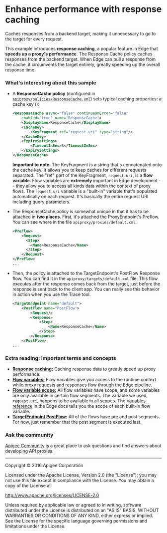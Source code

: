 # Enhance performance with response caching

Caches responses from a backend target, making it unnecessary to go to the target for every request.

This example introduces **response caching**, a popular feature in Edge that **speeds up a proxy's performance**. The Response Cache policy caches responses from the backend target. When Edge can pull a response from the cache, it circumvents the target entirely, greatly speeding up the overall response time. 

### What's interesting about this sample

* A **ResponseCache policy** (configured in [`apiproxy/policies/ResponseCache.xml`]()) sets typical caching properties: a cache key ():

    ```xml
    <ResponseCache async="false" continueOnError="false" 
        enabled="true" name="ResponseCache">
        <DisplayName>ResponseCache</DisplayName>
        <CacheKey>
            <KeyFragment ref="request.uri" type="string"/>
        </CacheKey>
        <ExpirySettings>
            <TimeoutInSec>3</TimeoutInSec>
        </ExpirySettings>
    </ResponseCache>
    ```

    **Important to note**: The KeyFragment is a string that's concatenated onto the cache key. It allows you to keep caches for different requests separated. The "ref" part of the KeyFragment, `request.uri`, is a **flow variable**. Flow variables are **extremely** important in Edge development -- they allow you to access all kinds data within the context of proxy flows. The `request.uri` variable is a "built-in" variable that's populated automatically on each request. It's basically the entire request URI including query parameters. 

* The ResponseCache policy is somewhat unique in that it has to be attached in **two places**. First, it's attached the ProxyEndpoint's Preflow. You can see where in the file `apiproxy/proxies/default.xml`.

    ```xml
    <PreFlow>
        <Request>
          <Step>
            <Name>ResponseCache</Name>
          </Step>
        </Request>
    </PreFlow>
    ...
    ```

* Then, the policy is attached to the TargetEndpoint's PostFlow Response flow. You can find it in the `apiproxy/targets/default.xml` file. This flow executes after the response comes back from the target, just before the response is sent back to the client app. You can really see this behavior in action when you use the Trace tool. 

    ```xml
    <TargetEndpoint name="default">
        <PostFlow name="PostFlow">
            <Request/>
            <Response>
                <Step>
                    <Name>ResponseCache</Name>
                </Step>
            </Response>
        </PostFlow>
    ...
    ```

### Extra reading: Important terms and concepts

* [**Response caching:**](http://docs.apigee.com/api-services/reference/response-cache-policy) Caching response data to greatly speed up proxy performance. 
* [**Flow variables:**](http://docs.apigee.com/api-services/content/flow-variables-and-conditions) Flow variables give you access to the runtime context while proxy requests and responses flow through the Edge pipeline.  
* [**Flow variable scope:**](http://docs.apigee.com/api-services/content/introduction-flow-variables#understandingflowvariablescope) All flow variables have scope, and some variables are only available in certain flow segments. The variable we used, `request.uri`, happens to be available in all scopes. The [Variables reference](http://docs.apigee.com/api-services/reference/variables-reference) in the Edge docs tells you the scope of each built-in flow variable. 
* [**TargetEndpoint PostFlow:**](https://docs.apigee.com/api-services/reference/api-proxy-configuration-reference#targetendpoint) All of the flows have pre and post segments. For now, just remember that the post segment is executed last.

### Ask the community

[Apigee Community](https://community.apigee.com?via=github) is a great place to ask questions and find answers about developing API proxies.

---

Copyright © 2016 Apigee Corporation

Licensed under the Apache License, Version 2.0 (the "License"); you may not use
this file except in compliance with the License. You may obtain a copy
of the License at

http://www.apache.org/licenses/LICENSE-2.0

Unless required by applicable law or agreed to in writing, software
distributed under the License is distributed on an "AS IS" BASIS,
WITHOUT WARRANTIES OR CONDITIONS OF ANY KIND, either express or implied.
See the License for the specific language governing permissions and
limitations under the License.
